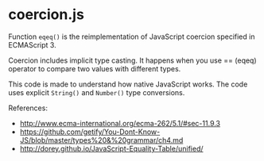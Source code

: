 # coercion.js

Function <code>eqeq()</code> is the reimplementation of JavaScript coercion
specified in ECMAScript 3.

Coercion includes implicit type casting.
It happens when you use == (eqeq) operator to compare two values
with different types.

This code is made to understand how native JavaScript works.
The code uses explicit <code>String()</code> and <code>Number()</code> type conversions.

References:

- http://www.ecma-international.org/ecma-262/5.1/#sec-11.9.3
- https://github.com/getify/You-Dont-Know-JS/blob/master/types%20&%20grammar/ch4.md
- http://dorey.github.io/JavaScript-Equality-Table/unified/
